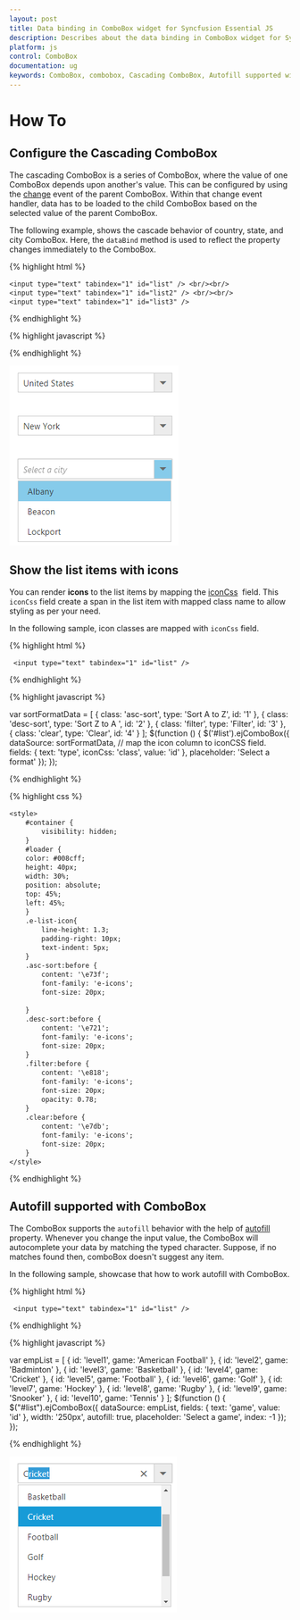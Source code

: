 ```yaml
---
layout: post
title: Data binding in ComboBox widget for Syncfusion Essential JS
description: Describes about the data binding in ComboBox widget for Syncfusion Essential JS
platform: js
control: ComboBox
documentation: ug
keywords: ComboBox, combobox, Cascading ComboBox, Autofill supported with ComboBox
---
```


# How To

## Configure the Cascading ComboBox

The cascading ComboBox is a series of ComboBox, where the value of one ComboBox depends
upon  another's value. This can be configured by using the [change](https://help.syncfusion.com/api/js/ejcombobox#events:change) event of the parent ComboBox.
Within that change event handler, data has to be loaded to the child ComboBox based on the selected
value of the parent ComboBox.

The following example, shows the cascade behavior of country, state, and city
ComboBox. Here, the `dataBind` method is used to reflect the property changes immediately
to the ComboBox.

{% highlight html %}
	
    <input type="text" tabindex="1" id="list" /> <br/><br/>
    <input type="text" tabindex="1" id="list2" /> <br/><br/>
    <input type="text" tabindex="1" id="list3" />
			
{% endhighlight %}
	
{% highlight javascript %}	
	
<script type="text/javascript">
    var country = [
        { countryName: 'United States', countryId: '1' },
        { countryName: 'Australia', countryId: '2' }
    ];
    var state = [
        { stateName: 'New York', countryId: '1', stateId: '101' },
        { stateName: 'Virginia', countryId: '1', stateId: '102' },
        { stateName: 'Washington', countryId: '1', stateId: '103' },
        { stateName: 'Queensland', countryId: '2', stateId: '104' },
        { stateName: 'Tasmania', countryId: '2', stateId: '105' },
        { stateName: 'Victoria', countryId: '2', stateId: '106' }
    ];
    var cities = [
        { cityName: 'Albany', stateId: '101', cityId: 201 },
        { cityName: 'Beacon', stateId: '101', cityId: 202 },
        { cityName: 'Lockport', stateId: '101', cityId: 203 },
        { cityName: 'Alexandria', stateId: '102', cityId: 204 },
        { cityName: 'Hampton', stateId: '102', cityId: 205 },
        { cityName: 'Emporia', stateId: '102', cityId: 206 },
        { cityName: 'Aberdeen', stateId: '103', cityId: 207 },
        { cityName: 'Colville', stateId: '103', cityId: 208 },
        { cityName: 'Pasco', stateId: '103', cityId: 209 },
        { cityName: 'Townsville', stateId: '104', cityId: 210 },
        { cityName: 'Brisbane', stateId: '104', cityId: 211 },
        { cityName: 'Cairns', stateId: '104', cityId: 212 },
        { cityName: 'Hobart', stateId: '105', cityId: 213 },
        { cityName: 'Launceston', stateId: '105', cityId: 214 },
        { cityName: 'Devonport', stateId: '105', cityId: 215 },
        { cityName: 'Melbourne', stateId: '106', cityId: 216 },
        { cityName: 'Healesville', stateId: '106', cityId: 217 },
        { cityName: 'Geelong', stateId: '106', cityId: 218 }
    ];
    $(function () {
        $('#list').ejComboBox({
            dataSource: country,
            fields: { value: 'countryId', text: 'countryName' },
            change: function (e) {
                listObj1 = $('#list2').ejComboBox("instance");
                listObj1.option({ enabled: true, query: new ej.Query().where('countryId', 'equal', e.model.value) ,value:null});
                listObj2 = $('#list3').ejComboBox("instance");
                listObj2.option({ enabled: false, value: null });
            },
            width: '250px',
            placeholder: 'Select a country',
            popupWidth: '250px',
            popupHeight: '83px'
        });
        
        $('#list2').ejComboBox({
            dataSource: state,
            fields: { value: 'stateId', text: 'stateName' },
            enabled: false,
            change: function (e) {
                listObj2 = $('#list3').ejComboBox("instance");
                listObj2.option({ enabled: true, query: new ej.Query().where('stateId', 'equal', e.model.value), value: null });
            },
            width: '250px',
            placeholder: 'Select a state',
            popupWidth: '250px',
            popupHeight: '123px'
        });
        
        $('#list3').ejComboBox({
            dataSource: cities,
            fields: { text: 'cityName',value: 'cityName' },
            enabled: false,
            width: '250px',
            placeholder: 'Select a city',
            popupWidth: '250px',
            popupHeight: '123px'
        });
    });
</script>	
		
{% endhighlight %}

![](HowTo-images/image1.png)

## Show the list items with icons

You can render **icons** to the list items by mapping the
[iconCss](https://help.syncfusion.com/api/js/ejcombobox#members:fields-iconcss)
&nbsp;field. This `iconCss` field create a span in the list item with mapped class name
to allow styling as per your need.

In the following sample, icon classes are mapped with `iconCss` field.

{% highlight html %}
	
	 <input type="text" tabindex="1" id="list" />
			
{% endhighlight %}
	
{% highlight javascript %}	
	
var sortFormatData = [
    { class: 'asc-sort', type: 'Sort A to Z', id: '1' },
    { class: 'desc-sort', type: 'Sort Z to A ', id: '2' },
    { class: 'filter', type: 'Filter', id: '3' },
    { class: 'clear', type: 'Clear', id: '4' }
];
$(function () {
    $('#list').ejComboBox({
        dataSource: sortFormatData,
        // map the icon column to iconCSS field.
        fields: { text: 'type', iconCss: 'class', value: 'id' },
        placeholder: 'Select a format'
    });
});	
		
{% endhighlight %}

{% highlight css %}	

    <style>
        #container {
            visibility: hidden;
        }
        #loader {
        color: #008cff;
        height: 40px;
        width: 30%;
        position: absolute;
        top: 45%;
        left: 45%;
        }
        .e-list-icon{
            line-height: 1.3;
            padding-right: 10px;
            text-indent: 5px;
        }
        .asc-sort:before {
            content: '\e73f';
            font-family: 'e-icons';  
            font-size: 20px;

        }
        .desc-sort:before {
            content: '\e721';
            font-family: 'e-icons';   
            font-size: 20px;
        }
        .filter:before {
            content: '\e818';
            font-family: 'e-icons';  
            font-size: 20px;
            opacity: 0.78;
        }
        .clear:before {
            content: '\e7db';
            font-family: 'e-icons';  
            font-size: 20px;
        }
    </style>

{% endhighlight %}

## Autofill supported with ComboBox

The ComboBox supports the `autofill` behavior with the help
of [autofill](https://help.syncfusion.com/api/js/ejcombobox#members:autofill) property. Whenever you change the input value,
the ComboBox will autocomplete your data by matching the typed character. Suppose, if no matches
found then, comboBox doesn't suggest any item.

In the following sample, showcase that how to work autofill with ComboBox.

{% highlight html %}
	
	 <input type="text" tabindex="1" id="list" />
			
{% endhighlight %}
	
{% highlight javascript %}	
	
var empList = [
    { id: 'level1', game: 'American Football' }, { id: 'level2', game: 'Badminton' },
    { id: 'level3', game: 'Basketball' }, { id: 'level4', game: 'Cricket' },
    { id: 'level5', game: 'Football' }, { id: 'level6', game: 'Golf' },
    { id: 'level7', game: 'Hockey' }, { id: 'level8', game: 'Rugby' },
    { id: 'level9', game: 'Snooker' }, { id: 'level10', game: 'Tennis' }
];
$(function () {
    $("#list").ejComboBox({
        dataSource: empList,
        fields: { text: 'game', value: 'id' },
        width: '250px',
        autofill: true,
        placeholder: 'Select a game',
        index: -1
    });
});			
		
{% endhighlight %}

![](HowTo-images/image2.png)